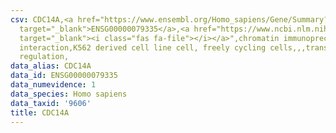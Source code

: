 ```yaml
---
csv: CDC14A,<a href="https://www.ensembl.org/Homo_sapiens/Gene/Summary?db=core;g=ENSG00000079335"
  target="_blank">ENSG00000079335</a>,<a href="https://www.ncbi.nlm.nih.gov/pubmed/23959860"
  target="_blank"><i class="fas fa-file"></i></a>",chromatin immunoprecipitation assay,direct
  interaction,K562 derived cell line cell, freely cycling cells,,,transcriptional
  regulation,
data_alias: CDC14A
data_id: ENSG00000079335
data_numevidence: 1
data_species: Homo sapiens
data_taxid: '9606'
title: CDC14A
---
```

